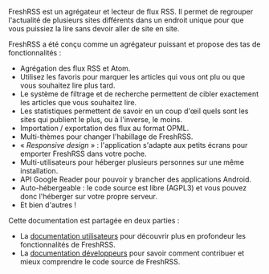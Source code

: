 FreshRSS est un agrégateur et lecteur de flux RSS. Il permet de regrouper l'actualité de plusieurs sites différents dans un endroit unique pour que vous puissiez la lire sans devoir aller de site en site.

FreshRSS a été conçu comme un agrégateur puissant et propose des tas de fonctionnalités :

- Agrégation des flux RSS et Atom.
- Utilisez les favoris pour marquer les articles qui vous ont plu ou que vous souhaitez lire plus tard.
- Le système de filtrage et de recherche permettent de cibler exactement les articles que vous souhaitez lire.
- Les statistiques permettent de savoir en un coup d'œil quels sont les sites qui publient le plus, ou à l'inverse, le moins.
- Importation / exportation des flux au format OPML.
- Multi-thèmes pour changer l'habillage de FreshRSS.
- « *Responsive design* » : l'application s'adapte aux petits écrans pour emporter FreshRSS dans votre poche.
- Multi-utilisateurs pour héberger plusieurs personnes sur une même installation.
- API Google Reader pour pouvoir y brancher des applications Android.
- Auto-hébergeable : le code source est libre (AGPL3) et vous pouvez donc l'héberger sur votre propre serveur.
- Et bien d'autres !

Cette documentation est partagée en deux parties :

- La [documentation utilisateurs](/fr/Documentation_utilisateurs) pour découvrir plus en profondeur les fonctionnalités de FreshRSS.
- La [documentation développeurs](/fr/Documentation_développeurs) pour savoir comment contribuer et mieux comprendre le code source de FreshRSS.
